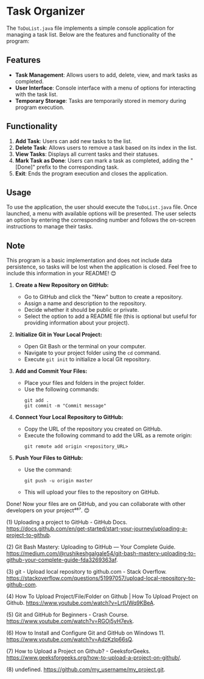 # Task Organizer

The `ToDoList.java` file implements a simple console application for managing a task list. Below are the features and functionality of the program:

## Features
- **Task Management**: Allows users to add, delete, view, and mark tasks as completed.
- **User Interface**: Console interface with a menu of options for interacting with the task list.
- **Temporary Storage**: Tasks are temporarily stored in memory during program execution.

## Functionality
1. **Add Task**: Users can add new tasks to the list.
2. **Delete Task**: Allows users to remove a task based on its index in the list.
3. **View Tasks**: Displays all current tasks and their statuses.
4. **Mark Task as Done**: Users can mark a task as completed, adding the "[Done]" prefix to the corresponding task.
5. **Exit**: Ends the program execution and closes the application.

## Usage
To use the application, the user should execute the `ToDoList.java` file. Once launched, a menu with available options will be presented. The user selects an option by entering the corresponding number and follows the on-screen instructions to manage their tasks.

## Note
This program is a basic implementation and does not include data persistence, so tasks will be lost when the application is closed.
Feel free to include this information in your README! 😊




1. **Create a New Repository on GitHub:**
    - Go to GitHub and click the "New" button to create a repository.
    - Assign a name and description to the repository.
    - Decide whether it should be public or private.
    - Select the option to add a README file (this is optional but useful for providing information about your project).

2. **Initialize Git in Your Local Project:**
    - Open Git Bash or the terminal on your computer.
    - Navigate to your project folder using the `cd` command.
    - Execute `git init` to initialize a local Git repository.

3. **Add and Commit Your Files:**
    - Place your files and folders in the project folder.
    - Use the following commands:
        ```
        git add .
        git commit -m "Commit message"
        ```

4. **Connect Your Local Repository to GitHub:**
    - Copy the URL of the repository you created on GitHub.
    - Execute the following command to add the URL as a remote origin:
        ```
        git remote add origin <repository_URL>
        ```

5. **Push Your Files to GitHub:**
    - Use the command:
        ```
        git push -u origin master
        ```
    - This will upload your files to the repository on GitHub.

Done! Now your files are on GitHub, and you can collaborate with other developers on your project⁴⁶⁷. 😊

(1) Uploading a project to GitHub - GitHub Docs. https://docs.github.com/en/get-started/start-your-journey/uploading-a-project-to-github.

(2) Git Bash Mastery: Uploading to GitHub — Your Complete Guide. https://medium.com/@rushikeshgalgale54/git-bash-mastery-uploading-to-github-your-complete-guide-fda3269363af.

(3) git - Upload local repository to github.com - Stack Overflow. https://stackoverflow.com/questions/51997057/upload-local-repository-to-github-com.

(4) How To Upload Project/File/Folder on Github | How To Upload Project on Github. https://www.youtube.com/watch?v=LrtUWq9KBeA.

(5) Git and GitHub for Beginners - Crash Course. https://www.youtube.com/watch?v=RGOj5yH7evk.

(6) How to Install and Configure Git and GitHub on Windows 11. https://www.youtube.com/watch?v=AdzKzlp66sQ.

(7) How to Upload a Project on Github? - GeeksforGeeks. https://www.geeksforgeeks.org/how-to-upload-a-project-on-github/.

(8) undefined. https://github.com/my_username/my_project.git.
